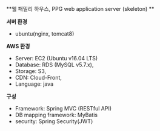 **웰 패밀리 하우스, PPG web application server (skeleton)
**

**서버 환경**
* ubuntu(nginx, tomcat8)

**AWS 환경**
* Server: EC2 (Ubuntu v16.04 LTS)
* Database: RDS (MySQL v5.7.x),
* Storage: S3,
* CDN: Cloud-Front,
* Language: java

**구성**
* Framework: Spring MVC (RESTful API)
* DB mapping framework: MyBatis
* security: Spring Security(JWT)